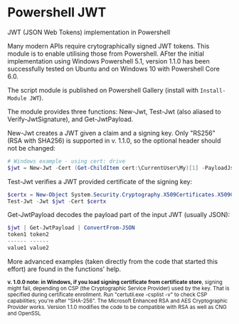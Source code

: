 # Powershell JWT
JWT (JSON Web Tokens) implementation in Powershell

Many modern APIs require crytographically signed JWT tokens. This module is to enable utilising those from Powershell. AFter the initial implementation using Windows Powershell 5.1, version 1.1.0 has been successfully tested on Ubuntu and on Windows 10 with Powershell Core 6.0.

The script module is published on Powershell Gallery (install with ```Install-Module JWT```). 

The module provides three functions: New-Jwt, Test-Jwt (also aliased to Verify-JwtSignature), and Get-JwtPayload.

New-Jwt creates a JWT given a claim and a signing key. Only "RS256" (RSA with SHA256) is supported in v. 1.1.0, so the optional header should not be changed:

```powershell
# Windows example - using cert: drive
$jwt = New-Jwt -Cert (Get-ChildItem cert:\CurrentUser\My)[1] -PayloadJson '{"token1":"value1","token2":"value2"}'
```

Test-Jwt verifies a JWT provided certificate of the signing key:

```powershell
$certx = New-Object System.Security.Cryptography.X509Certificates.X509Certificate2("c:\ps\jwt\jwt.cer")
Test-Jwt -Jwt $jwt -Cert $certx
```

Get-JwtPayload decodes the payload part of the input JWT (usually JSON):
```powershell
$jwt | Get-JwtPayload | ConvertFrom-JSON
token1 token2
------ ------
value1 value2
```

More advanced examples (taken directly from the code that started this effort) are found in the functions' help.

<sub><b>v. 1.0.0 note: in Windows, if you load signing certificate from certificate store</b>, signing might fail, depending on CSP (the Cryptographic Service Provider) used by the key. That is specified during certificate enrollment. Run "certutil.exe -csplist -v" to check CSP capabilities; you're after "SHA-256". The Microsoft Enhanced RSA and AES Cryptographic Provider works. Version 1.1.0 modifies the code to be compatible with RSA as well as CNG and OpenSSL</sub>
